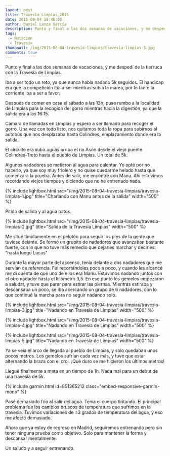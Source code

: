 ```yaml
---
layout: post
title: Travesía Limpias 2015
date: 2015-08-04 19:46:00
author: Daniel Lanza García
description: Punto y final a las dos semanas de vacaciones, y me despedí de la tierruca con la Travesía de Limpias.
tags:
  - Natación
  - Travesía
thumbnail: /img/2015-08-04-travesia-limpias/travesia-limpias-3.jpg
comments: true
---
```


Punto y final a las dos semanas de vacaciones, y me despedí de la tierruca con la Travesía de Limpias.

Iba a ser todo un reto, ya que nunca había nadado 5k seguidos. El handicap era que la competición iba a ser mientras subía la marea, por lo tanto la corriente iba a ser a favor.

Después de comer en casa el sábado a las 13h, puse rumbo a la localidad de Limpias para la recogida del gorro mientras hacía la digestión, ya que la salida era a las 16:15.

Cámara de llamadas en Limpias y espero a ser llamado para recoger el gorro. Una vez con todo listo, nos quitamos toda la ropa para subirnos al autobús que nos desplazaba hasta Colindres, emplazamiento donde era la salida.

El circuito era subir aguas arriba el río Asón desde el viejo puente Colindres-Treto hasta el pueblo de Limpias. Un total de 5k.

Algunos nadadores se metieron al agua para calentar. Yo opté por no hacerlo, ya que soy muy friolero y no quise quedarme helado hasta que comenzara la prueba. Antes de salir, me encontré con Manu. Ahí estuvimos recordando viejos tiempos y diciendo que no he entrenado nada.

{% include lightbox.html src="/img/2015-08-04-travesia-limpias/travesia-limpias-1.jpg" title="Charlando con Manu antes de la salida" width="500" %}

Pitido de salida y al agua patos.

{% include lightbox.html src="/img/2015-08-04-travesia-limpias/travesia-limpias-2.jpg" title="Salida de la Travesía Limpias" width="500" %}

Me situé tímidamente en el pelotón para seguir los pies de la gente que tuviese delante. Se formó un grupito de nadadores que avanzaban bastante fuerte, con lo que no tuve más remedio que dejarles marchar y decirles: "hasta luego Lucas"

Durante la mayor parte del ascenso, tenía delante a dos nadadores que me servían de referencia. Fui recortándoles poco a poco, y cuando les alcancé me di cuenta de que uno de ellos era Manu. Estuvimos nadando juntos con el otro nadador hasta el kilómetro 3,5. En ese punto los gemelos empezaron a saludar, y tuve que parar para estirar las piernas. Mientras estiraba y descansaba un poco, se iba acercando un grupo de 6 nadadores, con lo que continué la marcha para no seguir nadando solo.

{% include lightbox.html src="/img/2015-08-04-travesia-limpias/travesia-limpias-3.jpg" title="Nadando en Travesía de Limpias" width="500" %}

{% include lightbox.html src="/img/2015-08-04-travesia-limpias/travesia-limpias-4.jpg" title="Nadando en Travesía de Limpias" width="500" %}

{% include lightbox.html src="/img/2015-08-04-travesia-limpias/travesia-limpias-5.jpg" title="Nadando en Travesía de Limpias" width="500" %}

Ya se veía el arco de llegada al pueblo de Limpias, y solo quedaban unos pocos metros. Los gemelos sufrían cada vez más, y tuve que estar alternando la braza con el crol. ¡Qué duro se me hicieron los últimos metros!

Llegué finalmente a meta en un tiempo de 1h. Nada mal para un debut de una travesía de 5k.

{% include garmin.html id=851365212 class="embed-responsive-garmin-mono" %}

Pasé demasiado frío al salir del agua. Tenía el cuerpo tiritando. El principal problema fue los cambios bruscos de temperatura que sufrimos en la travesía. Tuvimos variaciones de ±3 grados de temperatura del agua, y eso me afectó demasiado.

Ahora que ya estoy de regreso en Madrid, seguiremos entrenando pero sin tener ninguna prueba como objetivo. Solo para mantener la forma y descansar mentalmente.

Un saludo y a seguir entrenando.
